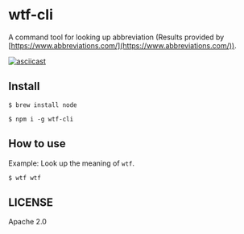 # wtf-cli
A command tool for looking up abbreviation (Results provided by [https://www.abbreviations.com/](https://www.abbreviations.com/)).

[![asciicast](https://asciinema.org/a/amfz0RX1BXlJdEqGtdRzmj8Rm.svg)](https://asciinema.org/a/amfz0RX1BXlJdEqGtdRzmj8Rm)

## Install

```
$ brew install node

$ npm i -g wtf-cli
```

## How to use

Example: Look up the meaning of `wtf`.

```
$ wtf wtf
```

## LICENSE

Apache 2.0
